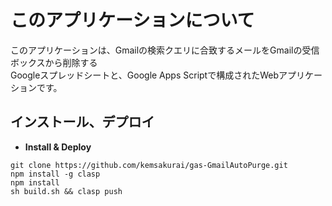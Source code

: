 # このアプリケーションについて

このアプリケーションは、Gmailの検索クエリに合致するメールをGmailの受信ボックスから削除する    
Googleスプレッドシートと、Google Apps Scriptで構成されたWebアプリケーションです。       

## インストール、デプロイ      

* **Install & Deploy**   
```console
git clone https://github.com/kemsakurai/gas-GmailAutoPurge.git
npm install -g clasp
npm install
sh build.sh && clasp push
```

